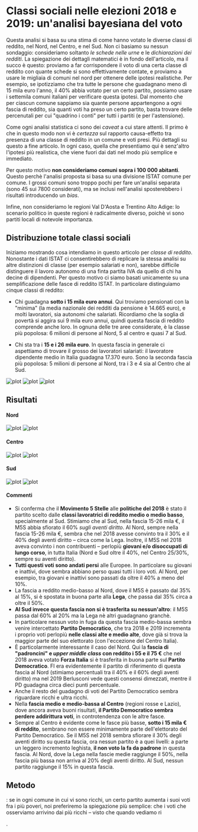 # Classi sociali nelle elezioni 2018 e 2019: un'analisi bayesiana del voto

Questa analisi si basa su una stima di come hanno votato le diverse classi di reddito, nel Nord, nel Centro, e nel Sud. Non ci basiamo su nessun sondaggio: consideriamo soltanto _le schede nelle urne_ e le _dichiarazioni dei redditi_. La spiegazione dei dettagli matematici è in fondo dell'articolo, ma il succo è questo: proviamo a far corrispondere il voto di una certa classe di reddito con quante schede si sono effettivamente contate, e proviamo a usare le migliaia di comuni nel nord per ottenere delle ipotesi realistiche. Per esempio, se ipotizziamo che tra tutte le persone che guadagnano meno di 15 mila euro l'anno, il 40% abbia votato per un certo partito, possiamo usare i settemila comuni italiani per verificare questa ipotesi. Dal momento che per ciascun comune sappiamo sia quante persone appartengono a ogni fascia di reddito, sia quanti voti ha preso un certo partito, basta trovare delle percenutali per cui "quadrino i conti" per tutti i partiti (e per l'astensione).

Come ogni analisi statistica ci sono dei _caveat_ a cui stare attenti. Il primo è che in questo modo non vi è _certezza_ sul rapporto causa-effetto tra presenza di una classe di reddito in un comune e voti presi. Più dettagli su questo a fine articolo. In ogni caso, quella che presentiamo qui è senz'altro l'ipotesi più realistica, che viene fuori dai dati nel modo più semplice e immediato.

Per questo motivo **non consideriamo comuni sopra i 100 000 abitanti**. Questo perchè l'analisi proposta si basa su una divisione ISTAT comune per comune. I grossi comuni sono troppo pochi per fare un'analisi separata (sono 45 sui 7800 considerati), ma se inclusi nell'analisi sposterebbero i risultati introducendo un _bias_.

Infine, non consideriamo le regioni Val D'Aosta e Trentino Alto Adige: lo scenario politico in queste regioni è radicalmente diverso, poichè vi sono partiti locali di notevole importanza.

## Distribuzione totale classi sociali

Iniziamo mostrando cosa intendiamo in questo articolo per _classe di reddito_. Nonostante i dati ISTAT ci consentirebbero di replicare la stessa analisi su altre distinzioni di classe (per esempio salariati e non), sarebbe difficile distinguere il lavoro autonomo di una finta partita IVA da quello di chi ha decine di dipendenti. Per questo motivo ci siamo basati unicamente su una semplificazione delle fasce di reddito ISTAT. In particolare distinguiamo cinque classi di reddito:

- Chi guadagna **sotto i 15 mila euro annui**. Qui troviamo pensionati con la "minima" (la media nazionale dei redditi da pensione è 14.665 euro), e molti lavoratori, sia autonomi che salariati. Ricordiamo che la soglia di povertà si aggira sui 9 mila euro annui, quindi questa fascia di reddito comprende anche loro. In ognuna delle tre aree considerate, è la classe più popolosa: 6 milioni di persone al Nord, 5 al centro e quasi 7 al Sud.

- Chi sta tra i **15 e i 26 mila euro**. In questa fascia in generale ci aspettiamo di trovare il grosso dei lavoratori salariati: il lavoratore dipendente medio in Italia guadagna 17.370 euro. Sono la seconda fascia più popolosa: 5 milioni di persone al Nord, tra i 3 e 4 sia al Centro che al Sud.


![plot](plots/png/dist-redditi-Nord.png)
![plot](plots/png/dist-redditi-Centro.png)
![plot](plots/png/dist-redditi-Sud.png)


## Risultati


#### Nord

![plot](plots/png/risultati-Nord-2018-politiche.png)
![plot](plots/png/risultati-Nord-2019-europee.png)

#### Centro

![plot](plots/png/risultati-Centro-2018-politiche.png)
![plot](plots/png/risultati-Centro-2019-europee.png)

#### Sud

![plot](plots/png/risultati-Sud-2018-politiche.png)
![plot](plots/png/risultati-Sud-2019-europee.png)

#### Commenti

- Si conferma che il **Movimento 5 Stelle** alle **politiche del 2018** è stato il partito scelto dalle **classi lavoratrici di reddito medio o medio basso**, specialmente al Sud. Stimiamo che al Sud, nella fascia 15-26 mila €, il M5S abbia sfiorato il 60% _sugli aventi diritto_. Al Nord, sempre nella fascia 15-26 mila €, sembra che nel 2018 avesse convinto tra il 30% e il 40% degli aventi diritto – circa come la Lega. Inoltre, il M5S nel 2018 aveva convinto i non contribuenti – perlopiù **giovani e/o disoccupati di lungo corso**, in tutta Italia (Nord e Sud oltre il 40%, nel Centro 25/30%, sempre su aventi diritto).
- **Tutti questi voti sono andati persi** alle Europee. In particolare su giovani e inattivi, dove sembra abbiano perso quasi tutti i loro voti. Al Nord, per esempio, tra giovani e inattivi sono passati da oltre il 40% a meno del 10%.
- La fascia a reddito medio-basso al Nord, dove il M5S è passato dal 35% al 15%, si è spostata in buona parte alla **Lega**, che passa dal 35% circa a oltre il 50%.
- **Al Sud invece questa fascia non si è trasferita su nessun'altro**: il M5S passa dal 60% al 20% ma la Lega nè altri guadagnano granchè.
- In particolare nessun voto in fuga da questa fascia medio-bassa sembra venire intercettato **Partito Democratico**, che tra 2018 e 2019 incrementa i proprio voti perlopiù **nelle classi alte e medio alte**, dove già si trova la maggior parte del suo elettorato (con l'eccezione del Centro Italia).
- È particolarmente interessante il caso del Nord. Qui la **fascia di "padroncini" e _upper middle class_ con reddito i 55 e il 75 €** che nel 2018 aveva votato **Forza Italia** si è trasferita in buona parte sul **Partito Democratico**. FI era evidentemente il partito di riferimento di questa fascia al Nord (stimiamo percentuali tra il 40% e il 60% degli aventi diritto) ma nel 2019 Berlusconi vede questi consensi dimezzati, mentre il PD guadagna circa dieci punti percentuale.
- Anche il resto del guadagno di voti del Partito Democratico sembra riguardare ricchi e ultra ricchi.
- Nella **fascia medio e medio-bassa al Centro** (regioni rosse e Lazio), dove ancora aveva buoni risultati, **il Partito Democratico sembra perdere addirittura voti**, in controtendenza con le altre fasce.
- Sempre al Centro è evidente come le fasce più basse, **sotto i 15 mila € di reddito**, sembrano non essere minimamente parte dell'elettorato del Partito Democratico. Se il M5S nel 2018 sembra sfiorare il 30% degli aventi diritto su questa fascia, ora nessun partito è a quei livelli: a parte un leggero incremento leghista, **il non voto la fa da padrone** in questa fascia. Al Nord, dove la Lega nella fascie medie raggiunge il 50%, nella fascia più bassa non arriva al 20% degli aventi diritto. Al Sud, nessun partito raggiunge il 15% in questa fascia.






## Metodo
: se in ogni comune in cui vi sono ricchi, un certo partito aumenta i suoi voti fra i più poveri, noi preferiremo la spiegazione più semplice: che i voti che osserviamo arrivino dai più ricchi – visto che quando vediamo ri



















.